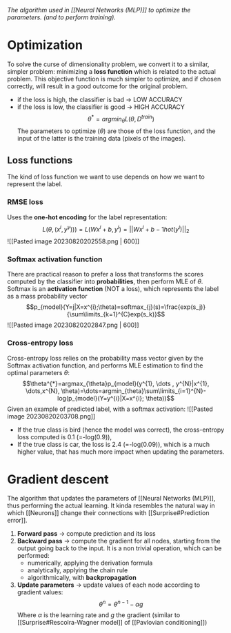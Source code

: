 _The algorithm used in [[Neural Networks (MLP)]] to optimize the parameters. (and to perform training)._
# Optimization
To solve the curse of dimensionality problem, we convert it to a similar, simpler problem: minimizing a **loss function** which is related to the actual problem.
This objective function is much simpler to optimize, and if chosen correctly, will result in a good outcome for the original problem.
- if the loss is high, the classifier is bad -> LOW ACCURACY
- if the loss is low, the classifier is good -> HIGH ACCURACY
$$\theta^*=argmin_{\theta}L(\theta,D^{train})$$
The parameters to optimize ($\theta$) are those of the loss function, and the input of the latter is the training data (pixels of the images).
## Loss functions
The kind of loss function we want to use depends on how we want to represent the label.
### RMSE loss
Uses the **one-hot encoding** for the label representation:
$$L(\theta,(x^i,y^y)))=L(Wx^{i}+b, y^i)=||Wx^{i}+b-1hot(y^i)||_2$$
![[Pasted image 20230820202558.png | 600]]

### Softmax activation function
There are practical reason to prefer a loss that transforms the scores computed by the classifier into **probabilities**, then perform MLE of $\theta$.
Softmax is an **activation function** (NOT a loss), which represents the label as a mass probability vector
$$p_{model}(Y=j|X=x^{i};\theta)=softmax_{j}(s)=\frac{exp(s_j)}{\sum\limits_{k=1}^{C}exp(s_k)}$$
![[Pasted image 20230820202847.png | 600]]
### Cross-entropy loss
Cross-entropy loss relies on the probability mass vector given by the Softmax activation function, and performs MLE estimation to find the optimal parameters $\theta$:
$$\theta^{*}=argmax_{\theta}p_{model}(y^{1}, \dots , y^{N}|x^{1}, \dots,x^{N}, \theta)=\dots=argmin_{theta}\sum\limits_{i=1}^{N}-log(p_{model}(Y=y^{i}|X=x^{i}; \theta))$$
Given an example of predicted label, with a softmax activation:
![[Pasted image 20230820203708.png]]
- If the true class is bird (hence the model was correct), the cross-entropy loss computed is 0.1 (=-log(0.9)),
- If the true class is car, the loss is 2.4 (=-log(0.09)), which is a much higher value, that has much more impact when updating the parameters.

# Gradient descent
The algorithm that updates the parameters of [[Neural Networks (MLP)]], thus performing the actual learning. 
It kinda resembles the natural way in which [[Neurons]] change their connections with [[Surprise#Prediction error]].

1. **Forward pass** -> compute prediction and its loss
2. **Backward pass** -> compute the gradient for all nodes, starting from the output going back to the input.
	It is a non trivial operation, which can be performed:
	- numerically, applying the derivation formula
	- analytically, applying the chain rule 
	- algorithmically, with **backpropagation**
1. **Update parameters** -> update values of each node according to gradient values: $$\theta^{n}=\theta^{n-1}-\alpha g$$Where $\alpha$ is the learning rate and $g$ the gradient (similar to [[Surprise#Rescolra-Wagner model]] of [[Pavlovian conditioning]])